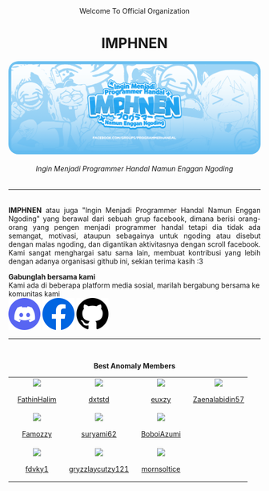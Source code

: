 <div align=center>
  Welcome To Official Organization
  <h1><b>IMPHNEN</b></h1>
</div>

<a href="https://www.facebook.com/groups/programmerhandal">
  <img src="./banner.png" align=center style="border-radius: 20px">
</a>

<div align=center>
  <h6><i>Ingin Menjadi Programmer Handal Namun Enggan Ngoding</i><h6>
  <hr>
</div>

<p align=justify>
<b>IMPHNEN</b> atau juga "Ingin Menjadi Programmer Handal Namun Enggan Ngoding" yang berawal dari sebuah grup facebook, dimana berisi orang-orang yang pengen menjadi programmer handal tetapi dia tidak ada semangat, motivasi, ataupun sebagainya untuk ngoding atau disebut dengan malas ngoding, dan digantikan aktivitasnya dengan scroll facebook. Kami sangat menghargai satu sama lain, membuat kontribusi yang lebih dengan adanya organisasi github ini, sekian terima kasih :3
</p>

<div>
<b>Gabunglah bersama kami</b>
<br>
Kami ada di beberapa platform media sosial, marilah bergabung bersama ke komunitas kami<br>
  <a href="https://discord.gg/imphnen"><img src="https://raw.githubusercontent.com/CLorant/readme-social-icons/refs/heads/main/large/filled/discord.svg"></a>
  <a href="https://www.facebook.com/groups/programmerhandal"><img src="https://raw.githubusercontent.com/CLorant/readme-social-icons/refs/heads/main/large/filled/facebook.svg"></a>
  <a href="https://github.com/IMPHNEN/"><img src="https://raw.githubusercontent.com/CLorant/readme-social-icons/refs/heads/main/large/filled/github.svg"></a>
</div>
<hr>
<br>
<table align=center>
  <p align=center><b>Best Anomaly Members</b><p>
  <tr>
    <td align=center width=100>
      <a href="https://github.com/MFathinHalim">
        <img src="https://ik.imagekit.io/9hpbqscxd/SB/pp-8592194422988981.jpg?updatedAt=1736516022004?size=75">
        <p>FathinHalim</p>
      </a>
    </td>
    <td align=center width=100>
      <a href="https://github.com/dxtstd">
        <img src="https://github.com/dxtstd.png?size=75">
        <p>dxtstd</p>
      </a>
    </td>
    <td align=center width=100>
      <a href="https://github.com/euxzy">
        <img src="https://github.com/euxzy.png?size=75">
        <p>euxzy</p>
      </a>
    </td>
    <td align=center width=100>
      <a href="https://github.com/Zaenalabidin57">
        <img src="https://github.com/Zaenalabidin57.png?size=75">
        <p>Zaenalabidin57</p>
      </a>
    </td>
  </tr>
  <tr>
    <td align=center width=100>
      <a href="https://github.com/Famozzy">
        <img src="https://github.com/Famozzy.png?size=75">
        <p>Famozzy</p>
      </a>
    </td>
    <td align=center width=100>
      <a href="https://github.com/suryami62">
        <img src="https://github.com/suryami62.png?size=75">
        <p>suryami62</p>
      </a>
    </td>
    <td align=center width=100>
      <a href="https://github.com/BoboiAzumi">
        <img src="https://github.com/BoboiAzumi.png?size=75">
        <p>BoboiAzumi</p>
      </a>
    </td>
  </tr>
  <tr>
    <td align=center width=100>
      <a href="https://github.com/fdvky1">
        <img src="https://github.com/fdvky1.png?size=75">
        <p>fdvky1</p>
      </a>
    </td>
    <td align=center width=100>
      <a href="https://github.com/gryzzlaycutzy121">
        <img src="https://github.com/gryzzlaycutzy121.png?size=75">
        <p>gryzzlaycutzy121</p>
      </a>
    </td>
    <td align=center width=100>
      <a href="https://github.com/mornsoltice">
        <img src="https://github.com/mornsoltice.png?size=75">
        <p>mornsoltice</p>
      </a>
    </td>
  </tr>
</table>
<!---
<div align=center>
  <br>
  <img src="./ec.png" width="300px" style="border-radius: 10px">
</div>
--->
